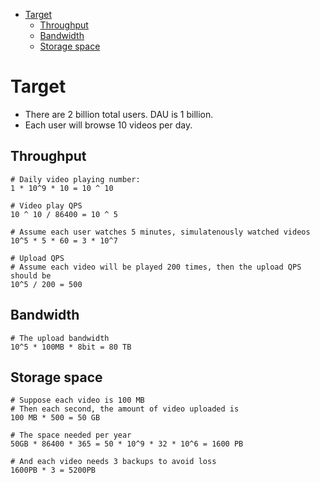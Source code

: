 - [Target](#target)
  - [Throughput](#throughput)
  - [Bandwidth](#bandwidth)
  - [Storage space](#storage-space)

# Target
* There are 2 billion total users. DAU is 1 billion. 
* Each user will browse 10 videos per day. 

## Throughput

```
# Daily video playing number:
1 * 10^9 * 10 = 10 ^ 10

# Video play QPS 
10 ^ 10 / 86400 = 10 ^ 5

# Assume each user watches 5 minutes, simulatenously watched videos
10^5 * 5 * 60 = 3 * 10^7

# Upload QPS
# Assume each video will be played 200 times, then the upload QPS should be
10^5 / 200 = 500 
```

## Bandwidth

```
# The upload bandwidth
10^5 * 100MB * 8bit = 80 TB
```

## Storage space

```
# Suppose each video is 100 MB
# Then each second, the amount of video uploaded is 
100 MB * 500 = 50 GB 

# The space needed per year
50GB * 86400 * 365 = 50 * 10^9 * 32 * 10^6 = 1600 PB

# And each video needs 3 backups to avoid loss
1600PB * 3 = 5200PB
```